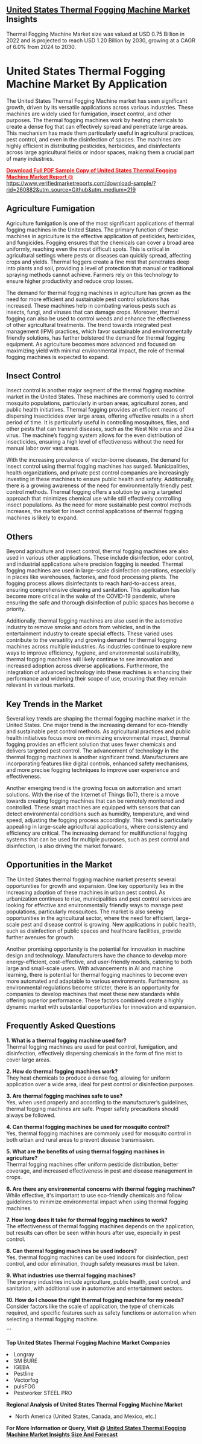 <h2><a href="https://www.verifiedmarketreports.com/download-sample/?rid=260882&amp;utm_source=Github&amp;utm_medium=219" target="_blank">United States Thermal Fogging Machine Market</a> Insights</h2><p>Thermal Fogging Machine Market size was valued at USD 0.75 Billion in 2022 and is projected to reach USD 1.20 Billion by 2030, growing at a CAGR of 6.0% from 2024 to 2030.</p><p> <h1>United States Thermal Fogging Machine Market By Application</h1> <p>The United States Thermal Fogging Machine market has seen significant growth, driven by its versatile applications across various industries. These machines are widely used for fumigation, insect control, and other purposes. The thermal fogging machines work by heating chemicals to create a dense fog that can effectively spread and penetrate large areas. This mechanism has made them particularly useful in agricultural practices, pest control, and even in the disinfection of spaces. The machines are highly efficient in distributing pesticides, herbicides, and disinfectants across large agricultural fields or indoor spaces, making them a crucial part of many industries. <a href="#"><p><span class=""><span style="color: #ff0000;"><strong>Download Full PDF Sample Copy of United States Thermal Fogging Machine Market Report</strong> @ </span><a href="https://www.verifiedmarketreports.com/download-sample/?rid=260882&amp;utm_source=Github&amp;utm_medium=219" target="_blank">https://www.verifiedmarketreports.com/download-sample/?rid=260882&amp;utm_source=Github&amp;utm_medium=219</a></span></p></a></p> <h2>Agriculture Fumigation</h2> <p>Agriculture fumigation is one of the most significant applications of thermal fogging machines in the United States. The primary function of these machines in agriculture is the effective application of pesticides, herbicides, and fungicides. Fogging ensures that the chemicals can cover a broad area uniformly, reaching even the most difficult spots. This is critical in agricultural settings where pests or diseases can quickly spread, affecting crops and yields. Thermal foggers create a fine mist that penetrates deep into plants and soil, providing a level of protection that manual or traditional spraying methods cannot achieve. Farmers rely on this technology to ensure higher productivity and reduce crop losses.</p> <p>The demand for thermal fogging machines in agriculture has grown as the need for more efficient and sustainable pest control solutions has increased. These machines help in combating various pests such as insects, fungi, and viruses that can damage crops. Moreover, thermal fogging can also be used to control weeds and enhance the effectiveness of other agricultural treatments. The trend towards integrated pest management (IPM) practices, which favor sustainable and environmentally friendly solutions, has further bolstered the demand for thermal fogging equipment. As agriculture becomes more advanced and focused on maximizing yield with minimal environmental impact, the role of thermal fogging machines is expected to expand.</p> <h2>Insect Control</h2> <p>Insect control is another major segment of the thermal fogging machine market in the United States. These machines are commonly used to control mosquito populations, particularly in urban areas, agricultural zones, and public health initiatives. Thermal fogging provides an efficient means of dispersing insecticides over large areas, offering effective results in a short period of time. It is particularly useful in controlling mosquitoes, flies, and other pests that can transmit diseases, such as the West Nile virus and Zika virus. The machine’s fogging system allows for the even distribution of insecticides, ensuring a high level of effectiveness without the need for manual labor over vast areas.</p> <p>With the increasing prevalence of vector-borne diseases, the demand for insect control using thermal fogging machines has surged. Municipalities, health organizations, and private pest control companies are increasingly investing in these machines to ensure public health and safety. Additionally, there is a growing awareness of the need for environmentally friendly pest control methods. Thermal fogging offers a solution by using a targeted approach that minimizes chemical use while still effectively controlling insect populations. As the need for more sustainable pest control methods increases, the market for insect control applications of thermal fogging machines is likely to expand.</p> <h2>Others</h2> <p>Beyond agriculture and insect control, thermal fogging machines are also used in various other applications. These include disinfection, odor control, and industrial applications where precision fogging is needed. Thermal fogging machines are used in large-scale disinfection operations, especially in places like warehouses, factories, and food processing plants. The fogging process allows disinfectants to reach hard-to-access areas, ensuring comprehensive cleaning and sanitation. This application has become more critical in the wake of the COVID-19 pandemic, where ensuring the safe and thorough disinfection of public spaces has become a priority.</p> <p>Additionally, thermal fogging machines are also used in the automotive industry to remove smoke and odors from vehicles, and in the entertainment industry to create special effects. These varied uses contribute to the versatility and growing demand for thermal fogging machines across multiple industries. As industries continue to explore new ways to improve efficiency, hygiene, and environmental sustainability, thermal fogging machines will likely continue to see innovation and increased adoption across diverse applications. Furthermore, the integration of advanced technology into these machines is enhancing their performance and widening their scope of use, ensuring that they remain relevant in various markets.</p> <h2>Key Trends in the Market</h2> <p>Several key trends are shaping the thermal fogging machine market in the United States. One major trend is the increasing demand for eco-friendly and sustainable pest control methods. As agricultural practices and public health initiatives focus more on minimizing environmental impact, thermal fogging provides an efficient solution that uses fewer chemicals and delivers targeted pest control. The advancement of technology in the thermal fogging machines is another significant trend. Manufacturers are incorporating features like digital controls, enhanced safety mechanisms, and more precise fogging techniques to improve user experience and effectiveness.</p> <p>Another emerging trend is the growing focus on automation and smart solutions. With the rise of the Internet of Things (IoT), there is a move towards creating fogging machines that can be remotely monitored and controlled. These smart machines are equipped with sensors that can detect environmental conditions such as humidity, temperature, and wind speed, adjusting the fogging process accordingly. This trend is particularly appealing in large-scale agricultural applications, where consistency and efficiency are critical. The increasing demand for multifunctional fogging systems that can be used for multiple purposes, such as pest control and disinfection, is also driving the market forward.</p> <h2>Opportunities in the Market</h2> <p>The United States thermal fogging machine market presents several opportunities for growth and expansion. One key opportunity lies in the increasing adoption of these machines in urban pest control. As urbanization continues to rise, municipalities and pest control services are looking for effective and environmentally friendly ways to manage pest populations, particularly mosquitoes. The market is also seeing opportunities in the agricultural sector, where the need for efficient, large-scale pest and disease control is growing. New applications in public health, such as disinfection of public spaces and healthcare facilities, provide further avenues for growth.</p> <p>Another promising opportunity is the potential for innovation in machine design and technology. Manufacturers have the chance to develop more energy-efficient, cost-effective, and user-friendly models, catering to both large and small-scale users. With advancements in AI and machine learning, there is potential for thermal fogging machines to become even more automated and adaptable to various environments. Furthermore, as environmental regulations become stricter, there is an opportunity for companies to develop machines that meet these new standards while offering superior performance. These factors combined create a highly dynamic market with substantial opportunities for innovation and expansion.</p> <h2>Frequently Asked Questions</h2> <p><strong>1. What is a thermal fogging machine used for?</strong><br>Thermal fogging machines are used for pest control, fumigation, and disinfection, effectively dispersing chemicals in the form of fine mist to cover large areas.</p> <p><strong>2. How do thermal fogging machines work?</strong><br>They heat chemicals to produce a dense fog, allowing for uniform application over a wide area, ideal for pest control or disinfection purposes.</p> <p><strong>3. Are thermal fogging machines safe to use?</strong><br>Yes, when used properly and according to the manufacturer’s guidelines, thermal fogging machines are safe. Proper safety precautions should always be followed.</p> <p><strong>4. Can thermal fogging machines be used for mosquito control?</strong><br>Yes, thermal fogging machines are commonly used for mosquito control in both urban and rural areas to prevent disease transmission.</p> <p><strong>5. What are the benefits of using thermal fogging machines in agriculture?</strong><br>Thermal fogging machines offer uniform pesticide distribution, better coverage, and increased effectiveness in pest and disease management in crops.</p> <p><strong>6. Are there any environmental concerns with thermal fogging machines?</strong><br>While effective, it's important to use eco-friendly chemicals and follow guidelines to minimize environmental impact when using thermal fogging machines.</p> <p><strong>7. How long does it take for thermal fogging machines to work?</strong><br>The effectiveness of thermal fogging machines depends on the application, but results can often be seen within hours after use, especially in pest control.</p> <p><strong>8. Can thermal fogging machines be used indoors?</strong><br>Yes, thermal fogging machines can be used indoors for disinfection, pest control, and odor elimination, though safety measures must be taken.</p> <p><strong>9. What industries use thermal fogging machines?</strong><br>The primary industries include agriculture, public health, pest control, and sanitation, with additional use in automotive and entertainment sectors.</p> <p><strong>10. How do I choose the right thermal fogging machine for my needs?</strong><br>Consider factors like the scale of application, the type of chemicals required, and specific features such as safety functions or automation when selecting a thermal fogging machine.</p> ```</p><p><strong>Top United States Thermal Fogging Machine Market Companies</strong></p><div data-test-id=""><p><li>Longray</li><li> SM BURE</li><li> IGEBA</li><li> Pestline</li><li> Vectorfog</li><li> pulsFOG</li><li> Pestworker STEEL PRO</li></p><div><strong>Regional Analysis of&nbsp;United States Thermal Fogging Machine Market</strong></div><ul><li dir="ltr"><p dir="ltr">North America&nbsp;(United States, Canada, and Mexico, etc.)</p></li></ul><p><strong>For More Information or Query, Visit @&nbsp;</strong><strong><a href="https://www.verifiedmarketreports.com/product/thermal-fogging-machine-market/?utm_source=Github&amp;utm_medium=219" target="_blank">United States Thermal Fogging Machine Market Insights Size And Forecast</a></strong></p></div>
